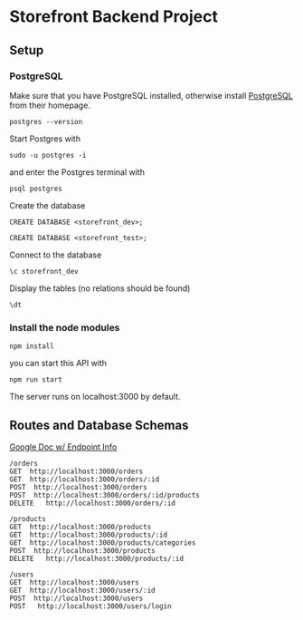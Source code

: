# Storefront Backend Project

## Setup

### PostgreSQL

Make sure that you have PostgreSQL installed, otherwise install [PostgreSQL](https://www.postgresql.org) from their homepage.

```
postgres --version
```

Start Postgres with

```
sudo -u postgres -i
```

and enter the Postgres terminal with

```
psql postgres
```

Create the database

```
CREATE DATABASE <storefront_dev>;
```

```
CREATE DATABASE <storefront_test>;
```

Connect to the database

```
\c storefront_dev
```

Display the tables (no relations should be found)

```
\dt
```

### Install the node modules

```
npm install
```

you can start this API with

```
npm run start
```

The server runs on localhost:3000 by default.

## Routes and Database Schemas

[Google Doc w/ Endpoint Info](https://docs.google.com/document/d/1zOQ4KsdVr0wzUXLTnyZ78oaQMspr_5aCYGScruuyDYw/edit?usp=sharing)

```
/orders
GET  http://localhost:3000/orders
GET  http://localhost:3000/orders/:id
POST  http://localhost:3000/orders
POST  http://localhost:3000/orders/:id/products
DELETE   http://localhost:3000/orders/:id
```

```
/products
GET  http://localhost:3000/products
GET  http://localhost:3000/products/:id
GET  http://localhost:3000/products/categories
POST  http://localhost:3000/products
DELETE   http://localhost:3000/products/:id
```

```
/users
GET  http://localhost:3000/users
GET  http://localhost:3000/users/:id
POST  http://localhost:3000/users
POST   http://localhost:3000/users/login
```
